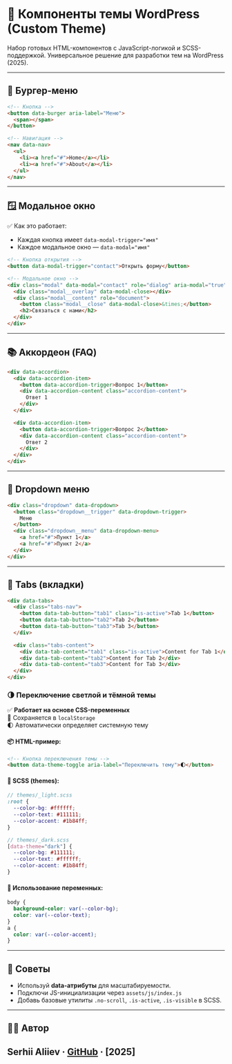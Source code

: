 # 🚀 Компоненты темы WordPress (Custom Theme)

Набор готовых HTML-компонентов с JavaScript-логикой и SCSS-поддержкой. Универсальное решение для разработки тем на WordPress (2025).

---

## 🍔 Бургер-меню

```html
<!-- Кнопка -->
<button data-burger aria-label="Меню">
  <span></span>
</button>

<!-- Навигация -->
<nav data-nav>
  <ul>
    <li><a href="#">Home</a></li>
    <li><a href="#">About</a></li>
  </ul>
</nav>
```

---

## 🪟 Модальное окно

✅ Как это работает:
- Каждая кнопка имеет `data-modal-trigger="имя"`
- Каждое модальное окно — `data-modal="имя"`

```html
<!-- Кнопка открытия -->
<button data-modal-trigger="contact">Открыть форму</button>

<!-- Модальное окно -->
<div class="modal" data-modal="contact" role="dialog" aria-modal="true" aria-hidden="true">
  <div class="modal__overlay" data-modal-close></div>
  <div class="modal__content" role="document">
    <button class="modal__close" data-modal-close>&times;</button>
    <h2>Связаться с нами</h2>
  </div>
</div>
```

---

## 📚 Аккордеон (FAQ)

```html
<div data-accordion>
  <div data-accordion-item>
    <button data-accordion-trigger>Вопрос 1</button>
    <div data-accordion-content class="accordion-content">
      Ответ 1
    </div>
  </div>

  <div data-accordion-item>
    <button data-accordion-trigger>Вопрос 2</button>
    <div data-accordion-content class="accordion-content">
      Ответ 2
    </div>
  </div>
</div>
```

---

## 🔽 Dropdown меню

```html
<div class="dropdown" data-dropdown>
  <button class="dropdown__trigger" data-dropdown-trigger>
    Меню
  </button>
  <div class="dropdown__menu" data-dropdown-menu>
    <a href="#">Пункт 1</a>
    <a href="#">Пункт 2</a>
  </div>
</div>
```

---

## 📑 Tabs (вкладки)

```html
<div data-tabs>
  <div class="tabs-nav">
    <button data-tab-button="tab1" class="is-active">Tab 1</button>
    <button data-tab-button="tab2">Tab 2</button>
    <button data-tab-button="tab3">Tab 3</button>
  </div>

  <div class="tabs-content">
    <div data-tab-content="tab1" class="is-active">Content for Tab 1</div>
    <div data-tab-content="tab2">Content for Tab 2</div>
    <div data-tab-content="tab3">Content for Tab 3</div>
  </div>
</div>
```
### 🌗 Переключение светлой и тёмной темы

✅ **Работает на основе CSS-переменных**  
💾 Сохраняется в `localStorage`  
🌓 Автоматически определяет системную тему

#### 📦 HTML-пример:

```html
<!-- Кнопка переключения темы -->
<button data-theme-toggle aria-label="Переключить тему">🌓</button>
```

#### 🎨 SCSS (themes):

```scss
// themes/_light.scss
:root {
  --color-bg: #ffffff;
  --color-text: #111111;
  --color-accent: #1b84ff;
}

// themes/_dark.scss
[data-theme="dark"] {
  --color-bg: #111111;
  --color-text: #ffffff;
  --color-accent: #1b84ff;
}
```

#### 🧠 Использование переменных:

```scss
body {
  background-color: var(--color-bg);
  color: var(--color-text);
}
a {
  color: var(--color-accent);
}
```

---

## 📎 Советы

- Используй **data-атрибуты** для масштабируемости.
- Подключи JS-инициализации через `assets/js/index.js`
- Добавь базовые утилиты `.no-scroll`, `.is-active`, `.is-visible` в SCSS.

---

## 👨‍💻 Автор

Serhii Aliiev · [GitHub](https://github.com) · [2025]
---

